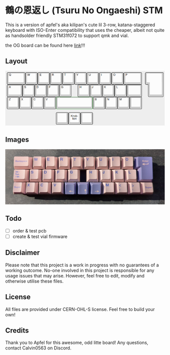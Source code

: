 # 鶴の恩返し (Tsuru No Ongaeshi) STM

This is a version of apfel's aka kilipan's cute lil 3-row, katana-staggered keyboard with ISO-Enter compatibility that uses the cheaper, albeit not quite as handsolder friendly STM31f072 to support qmk and vial.

the OG board can be found here [link](https://github.com/kilipan/tsuru)!!!

## Layout
![KLE](https://github.com/kilipan/tsuru/blob/main/img/tsuru_KLE.png?raw=true)

## Images

![tsuru](https://github.com/kilipan/tsuru/blob/main/img/tsuru_photo.jpg?raw=true)

## Todo

- [ ] order & test pcb
- [ ] create & test vial firmware

## Disclaimer

Please note that this project is a work in progress with no guarantees of a working outcome. No-one involved in this project is responsible for any usage issues that may arise. However, feel free to edit, modify and otherwise utilise these files.

## License

All files are provided under CERN-OHL-S license. Feel free to build your own!

## Credits

Thank you to Apfel for this awesome, odd litte board!
Any questions, contact Calvin0563 on Discord. 
